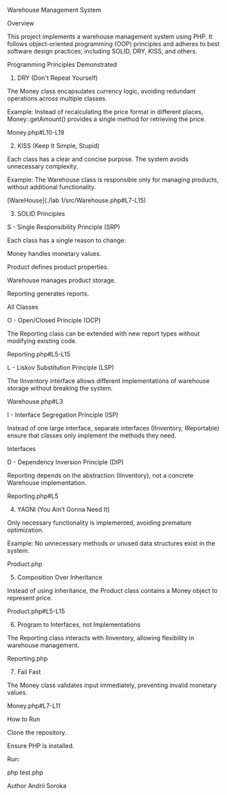 Warehouse Management System

Overview

This project implements a warehouse management system using PHP. It follows object-oriented programming (OOP) principles and adheres to best software design practices, including SOLID, DRY, KISS, and others.

Programming Principles Demonstrated

1. DRY (Don't Repeat Yourself)

The Money class encapsulates currency logic, avoiding redundant operations across multiple classes.

Example: Instead of recalculating the price format in different places, Money::getAmount() provides a single method for retrieving the price.

Money.php#L10-L19

2. KISS (Keep It Simple, Stupid)

Each class has a clear and concise purpose. The system avoids unnecessary complexity.

Example: The Warehouse class is responsible only for managing products, without additional functionality.

[WareHouse](./lab 1/src/Warehouse.php#L7-L15)

3. SOLID Principles

S - Single Responsibility Principle (SRP)

Each class has a single reason to change:

Money handles monetary values.

Product defines product properties.

Warehouse manages product storage.

Reporting generates reports.

All Classes

O - Open/Closed Principle (OCP)

The Reporting class can be extended with new report types without modifying existing code.

Reporting.php#L5-L15

L - Liskov Substitution Principle (LSP)

The IInventory interface allows different implementations of warehouse storage without breaking the system.

Warehouse.php#L3

I - Interface Segregation Principle (ISP)

Instead of one large interface, separate interfaces (IInventory, IReportable) ensure that classes only implement the methods they need.

Interfaces

D - Dependency Inversion Principle (DIP)

Reporting depends on the abstraction (IInventory), not a concrete Warehouse implementation.

Reporting.php#L5

4. YAGNI (You Ain’t Gonna Need It)

Only necessary functionality is implemented, avoiding premature optimization.

Example: No unnecessary methods or unused data structures exist in the system.

Product.php

5. Composition Over Inheritance

Instead of using inheritance, the Product class contains a Money object to represent price.

Product.php#L5-L15

6. Program to Interfaces, not Implementations

The Reporting class interacts with IInventory, allowing flexibility in warehouse management.

Reporting.php

7. Fail Fast

The Money class validates input immediately, preventing invalid monetary values.

Money.php#L7-L11

How to Run

Clone the repository.

Ensure PHP is installed.

Run:

php test.php

Author
Andrii Soroka
